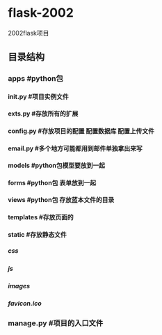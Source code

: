 # flask-2002
2002flask项目


## 目录结构  

### apps #python包
####   __init__.py #项目实例文件
####    exts.py #存放所有的扩展  
####     config.py #存放项目的配置 配置数据库 配置上传文件 
####     email.py #多个地方可能都用到邮件单独拿出来写 
####     models  #python包模型要放到一起 
####     forms #python包 表单放到一起  
####     views #python包 存放蓝本文件的目录
####     templates #存放页面的  
####     static #存放静态文件 
#####        css
#####        js
#####        images
#####        favicon.ico
### manage.py #项目的入口文件  

